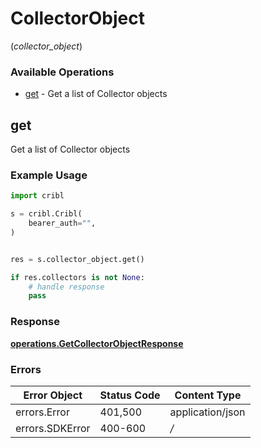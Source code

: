 # CollectorObject
(*collector_object*)

### Available Operations

* [get](#get) - Get a list of Collector objects

## get

Get a list of Collector objects

### Example Usage

```python
import cribl

s = cribl.Cribl(
    bearer_auth="",
)


res = s.collector_object.get()

if res.collectors is not None:
    # handle response
    pass
```


### Response

**[operations.GetCollectorObjectResponse](../../models/operations/getcollectorobjectresponse.md)**
### Errors

| Error Object     | Status Code      | Content Type     |
| ---------------- | ---------------- | ---------------- |
| errors.Error     | 401,500          | application/json |
| errors.SDKError  | 400-600          | */*              |
